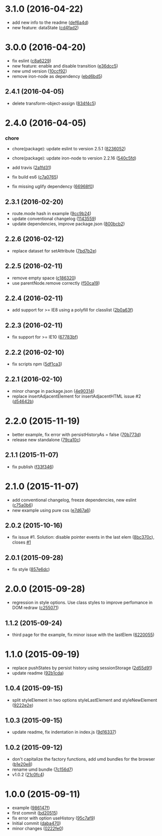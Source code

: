 <a name="3.1.0"></a>
# 3.1.0 (2016-04-22)

* add new info to the readme ([def6a4d](https://github.com/geut/mithril-transition/commit/def6a4d))
* new feature: dataState ([cd4fad2](https://github.com/geut/mithril-transition/commit/cd4fad2))



<a name="3.0.0"></a>
# 3.0.0 (2016-04-20)

* fix eslint ([c8a6229](https://github.com/geut/mithril-transition/commit/c8a6229))
* new feature: enable and disable transition ([e36dcc5](https://github.com/geut/mithril-transition/commit/e36dcc5))
* new umd version ([10ccf92](https://github.com/geut/mithril-transition/commit/10ccf92))
* remove iron-node as dependency ([ebd6bd5](https://github.com/geut/mithril-transition/commit/ebd6bd5))



<a name="2.4.1"></a>
## 2.4.1 (2016-04-05)


* delete transform-object-assign ([834f4c5](https://github.com/geut/mithril-transition/commit/834f4c5))



<a name="2.4.0"></a>
# 2.4.0 (2016-04-05)


### chore

* chore(package): update eslint to version 2.5.1 ([8236052](https://github.com/geut/mithril-transition/commit/8236052))
* chore(package): update iron-node to version 2.2.16 ([540c5fd](https://github.com/geut/mithril-transition/commit/540c5fd))

* add travis ([2a1fd31](https://github.com/geut/mithril-transition/commit/2a1fd31))
* fix build es6 ([c7a0765](https://github.com/geut/mithril-transition/commit/c7a0765))
* fix missing uglify dependency ([66968f0](https://github.com/geut/mithril-transition/commit/66968f0))



<a name="2.3.1"></a>
## 2.3.1 (2016-02-20)


* route.mode hash in example ([9cc9b24](https://github.com/geut/mithril-transition/commit/9cc9b24))
* update conventional changelog ([1143559](https://github.com/geut/mithril-transition/commit/1143559))
* update dependencies, improve package.json ([800bcb2](https://github.com/geut/mithril-transition/commit/800bcb2))



<a name="2.2.6"></a>
## 2.2.6 (2016-02-12)


* replace dataset for setAttribute ([7bd7b2e](https://github.com/geut/mithril-transition/commit/7bd7b2e))



<a name="2.2.5"></a>
## 2.2.5 (2016-02-11)


* remove empty space ([c186320](https://github.com/geut/mithril-transition/commit/c186320))
* use parentNode.remove correctly ([f50ca19](https://github.com/geut/mithril-transition/commit/f50ca19))



<a name="2.2.4"></a>
## 2.2.4 (2016-02-11)


* add support for >= IE8 using a polyfill for classlist ([2b0a63f](https://github.com/geut/mithril-transition/commit/2b0a63f))



<a name="2.2.3"></a>
## 2.2.3 (2016-02-11)


* fix support for >= IE10 ([67783bf](https://github.com/geut/mithril-transition/commit/67783bf))



<a name="2.2.2"></a>
## 2.2.2 (2016-02-10)


* fix scripts npm ([5df1ca3](https://github.com/geut/mithril-transition/commit/5df1ca3))



<a name="2.2.1"></a>
## 2.2.1 (2016-02-10)


* minor change in package.json ([4e90314](https://github.com/geut/mithril-transition/commit/4e90314))
* replace insertAdjacentElement for insertAdjacentHTML issue #2 ([d54642b](https://github.com/geut/mithril-transition/commit/d54642b))



<a name="2.2.0"></a>
# 2.2.0 (2015-11-19)


* better example, fix error with persistHistoryAs = false ([70b773d](https://github.com/geut/mithril-transition/commit/70b773d))
* release new standalone ([79ca10c](https://github.com/geut/mithril-transition/commit/79ca10c))



<a name="2.1.1"></a>
## 2.1.1 (2015-11-07)


* fix publish ([f33f346](https://github.com/geut/mithril-transition/commit/f33f346))



<a name="2.1.0"></a>
# 2.1.0 (2015-11-07)


* add conventional changelog, freeze dependencies, new eslint ([c75a0b6](https://github.com/geut/mithril-transition/commit/c75a0b6))
* new example using pure css ([e7d67a6](https://github.com/geut/mithril-transition/commit/e7d67a6))



<a name="2.0.2"></a>
## 2.0.2 (2015-10-16)


* fix issue #1. Solution: disable pointer events in the last elem ([8bc370c](https://github.com/geut/mithril-transition/commit/8bc370c)), closes [#1](https://github.com/geut/mithril-transition/issues/1)



<a name="2.0.1"></a>
## 2.0.1 (2015-09-28)


* fix style ([857e6dc](https://github.com/geut/mithril-transition/commit/857e6dc))



<a name="2.0.0"></a>
# 2.0.0 (2015-09-28)


* regression in style options. Use class styles to improve perfomance in DOM redraw ([c255071](https://github.com/geut/mithril-transition/commit/c255071))



<a name="1.1.2"></a>
## 1.1.2 (2015-09-24)


* third page for the example, fix minor issue with the lastElem ([6220055](https://github.com/geut/mithril-transition/commit/6220055))



<a name="1.1.0"></a>
# 1.1.0 (2015-09-19)


* replace pushStates by persist history using sessionStorage ([2d55d91](https://github.com/geut/mithril-transition/commit/2d55d91))
* update readme ([92b1cda](https://github.com/geut/mithril-transition/commit/92b1cda))



<a name="1.0.4"></a>
## 1.0.4 (2015-09-15)


* split styleElement in two options styleLastElement and styleNewElement ([9222e2e](https://github.com/geut/mithril-transition/commit/9222e2e))



<a name="1.0.3"></a>
## 1.0.3 (2015-09-15)


* update readme, fix indentation in index.js ([9d16337](https://github.com/geut/mithril-transition/commit/9d16337))



<a name="1.0.2"></a>
## 1.0.2 (2015-09-12)


* don't capitalize the factory functions, add umd bundles for the browser ([b1e20e8](https://github.com/geut/mithril-transition/commit/b1e20e8))
* rename umd bundle ([7c156d7](https://github.com/geut/mithril-transition/commit/7c156d7))
* v1.0.2 ([21c0fc4](https://github.com/geut/mithril-transition/commit/21c0fc4))


<a name="1.0.0"></a>
# 1.0.0 (2015-09-11)


* example ([986147f](https://github.com/geut/mithril-transition/commit/986147f))
* first commit ([bd20515](https://github.com/geut/mithril-transition/commit/bd20515))
* fix error with option useHistory ([95c7af9](https://github.com/geut/mithril-transition/commit/95c7af9))
* Initial commit ([daba470](https://github.com/geut/mithril-transition/commit/daba470))
* minor changes ([0222fe0](https://github.com/geut/mithril-transition/commit/0222fe0))
